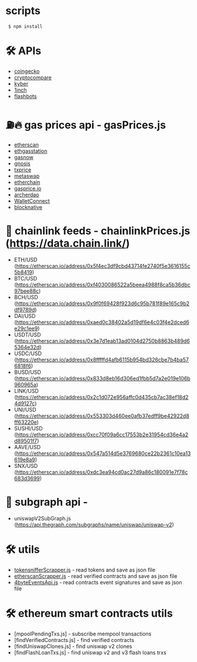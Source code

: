 # scripts
 
```
 $ npm install

```

# 🛠 APIs
- [coingecko](https://api.coingecko.com)
- [cryptocompare](https://min-api.cryptocompare.com/)
- [kyber](https://api.kyber.network)
- [1inch](https://api.1inch.exchange)
- [flashbots](https://blocks.flashbots.net)

# ⛽🔥 gas prices api - gasPrices.js
- [etherscan](https://api.etherscan.io/api)
- [ethgasstation](https://ethgasstation.info)
- [gasnow](https://www.gasnow.org/api/v3/gas/price)
- [gnosis](https://safe-relay.gnosis.io/api/v1/gas-station/)
- [txprice](https://api.txprice.com/)
- [metaswap](https://api.metaswap.codefi.network/gasPrices)
- [etherchain](https://www.etherchain.org/api/gasnow)
- [gasprice.io](https://api.gasprice.io)
- [archerdao](https://api.archerdao.io/v1/gas)
- [WalletConnect](https://ethereum-api.xyz/gas-prices)
- [blocknative](https://api.blocknative.com/gasprices/blockprices)

# 🔗 chainlink feeds - chainlinkPrices.js (https://data.chain.link/)
- ETH/USD (https://etherscan.io/address/0x5f4ec3df9cbd43714fe2740f5e3616155c5b8419)
- BTC/USD (https://etherscan.io/address/0xf4030086522a5beea4988f8ca5b36dbc97bee88c)
- BCH/USD (https://etherscan.io/address/0x9f0f69428f923d6c95b781f89e165c9b2df9789d)
- DAI/USD (https://etherscan.io/address/0xaed0c38402a5d19df6e4c03f4e2dced6e29c1ee9)
- USDT/USD (https://etherscan.io/address/0x3e7d1eab13ad0104d2750b8863b489d65364e32d)
- USDC/USD (https://etherscan.io/address/0x8fffffd4afb6115b954bd326cbe7b4ba576818f6)
- BUSD/USD (https://etherscan.io/address/0x833d8eb16d306ed1fbb5d7a2e019e106b960965a)
- LINK/USD (https://etherscan.io/address/0x2c1d072e956affc0d435cb7ac38ef18d24d9127c)
- UNI/USD (https://etherscan.io/address/0x553303d460ee0afb37edff9be42922d8ff63220e)
- SUSHI/USD (https://etherscan.io/address/0xcc70f09a6cc17553b2e31954cd36e4a2d89501f7)
- AAVE/USD (https://etherscan.io/address/0x547a514d5e3769680ce22b2361c10ea13619e8a9)
- SNX/USD (https://etherscan.io/address/0xdc3ea94cd0ac27d9a86c180091e7f78c683d3699)

# 🔗 subgraph api - 
- uniswapV2SubGraph.js (https://api.thegraph.com/subgraphs/name/uniswap/uniswap-v2)

# 🛠 utils 
- [tokensnifferScrapper.js](https://tokensniffer.com/) - read tokens and save as json file
- [etherscanScrapper.js](https://etherscan.io/accounts/label/compound) - read verified contracts and save as json file
- [4byteEventsApi.js](https://www.4byte.directory/api/v1/event-signatures/?format=json) - read contracts event signatures and save as json file

# 🛠 ethereum smart contracts utils
- [mpoolPendingTxs.js] - subscribe mempool transactions
- [findVerifiedContracts.js] - find verified contracts  
- [findUniswapClones.js] - find uniswap v2 clones
- [findFlashLoanTxs.js] - find uniswap v2 and v3 flash loans trxs

